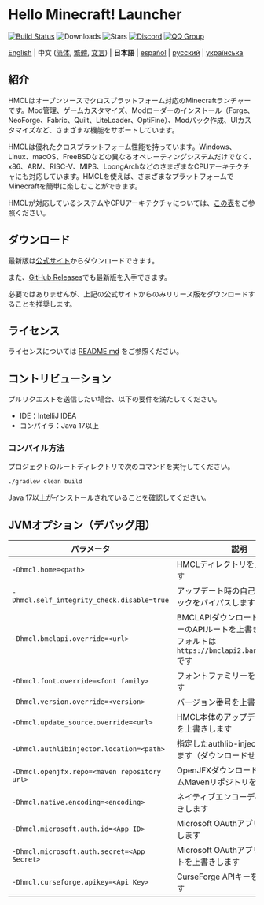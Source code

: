# Hello Minecraft! Launcher

[![Build Status](https://ci.huangyuhui.net/job/HMCL/badge/icon?.svg)](https://ci.huangyuhui.net/job/HMCL)
![Downloads](https://img.shields.io/github/downloads/HMCL-dev/HMCL/total?style=flat)
![Stars](https://img.shields.io/github/stars/HMCL-dev/HMCL?style=flat)
[![Discord](https://img.shields.io/discord/995291757799538688.svg?label=&logo=discord&logoColor=ffffff&color=7389D8&labelColor=6A7EC2)](https://discord.gg/jVvC7HfM6U)
[![QQ Group](https://img.shields.io/badge/QQ-HMCL-bright?label=&logo=qq&logoColor=ffffff&color=1EBAFC&labelColor=1DB0EF&logoSize=auto)](https://docs.hmcl.net/groups.html)

[English](README.md) | 中文 ([简体](README_zh.md), [繁體](README_zh_Hant.md), [文言](README_lzh.md)) | **日本語** |
[español](README_es.md) | [русский](README_ru.md) | [українська](README_uk.md)

## 紹介

HMCLはオープンソースでクロスプラットフォーム対応のMinecraftランチャーです。Mod管理、ゲームカスタマイズ、Modローダーのインストール（Forge、NeoForge、Fabric、Quilt、LiteLoader、OptiFine）、Modパック作成、UIカスタマイズなど、さまざまな機能をサポートしています。

HMCLは優れたクロスプラットフォーム性能を持っています。Windows、Linux、macOS、FreeBSDなどの異なるオペレーティングシステムだけでなく、x86、ARM、RISC-V、MIPS、LoongArchなどのさまざまなCPUアーキテクチャにも対応しています。HMCLを使えば、さまざまなプラットフォームでMinecraftを簡単に楽しむことができます。

HMCLが対応しているシステムやCPUアーキテクチャについては、[この表](docs/PLATFORM.md)をご参照ください。

## ダウンロード

最新版は[公式サイト](https://hmcl.huangyuhui.net/download)からダウンロードできます。

また、[GitHub Releases](https://github.com/HMCL-dev/HMCL/releases)でも最新版を入手できます。

必要ではありませんが、上記の公式サイトからのみリリース版をダウンロードすることを推奨します。

## ライセンス

ライセンスについては [README.md](README.md#license) をご参照ください。

## コントリビューション

プルリクエストを送信したい場合、以下の要件を満たしてください。

* IDE：IntelliJ IDEA
* コンパイラ：Java 17以上

### コンパイル方法

プロジェクトのルートディレクトリで次のコマンドを実行してください。

```bash
./gradlew clean build
```

Java 17以上がインストールされていることを確認してください。

## JVMオプション（デバッグ用）

| パラメータ                                        | 説明                                                                          |
|----------------------------------------------|-----------------------------------------------------------------------------|
| `-Dhmcl.home=<path>`                         | HMCLディレクトリを上書きします                                                           |
| `-Dhmcl.self_integrity_check.disable=true`   | アップデート時の自己整合性チェックをバイパスします                                                   |
| `-Dhmcl.bmclapi.override=<url>`              | BMCLAPIダウンロードプロバイダーのAPIルートを上書きします。デフォルトは`https://bmclapi2.bangbang93.com`です |
| `-Dhmcl.font.override=<font family>`         | フォントファミリーを上書きします                                                            |
| `-Dhmcl.version.override=<version>`          | バージョン番号を上書きします                                                              |
| `-Dhmcl.update_source.override=<url>`        | HMCL本体のアップデートソースを上書きします                                                     |
| `-Dhmcl.authlibinjector.location=<path>`     | 指定したauthlib-injectorを使用します（ダウンロードせずに）                                       |
| `-Dhmcl.openjfx.repo=<maven repository url>` | OpenJFXダウンロード用のカスタムMavenリポジトリを追加します                                         |
| `-Dhmcl.native.encoding=<encoding>`          | ネイティブエンコーディングを上書きします                                                        |
| `-Dhmcl.microsoft.auth.id=<App ID>`          | Microsoft OAuthアプリIDを上書きします                                                 |
| `-Dhmcl.microsoft.auth.secret=<App Secret>`  | Microsoft OAuthアプリシークレットを上書きします                                             |
| `-Dhmcl.curseforge.apikey=<Api Key>`         | CurseForge APIキーを上書きします                                                     |
